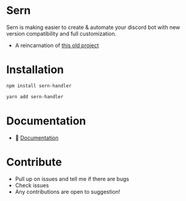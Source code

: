 # Sern

Sern is making easier to create & automate your discord bot with new version compatibility and full customization.

- A reincarnation of [this old project](https://github.com/jacoobes/sern_handler)

# Installation

```sh
npm install sern-handler
```

```sh
yarn add sern-handler
```

# Documentation

- 📑 [Documentation](https://sernhandler.js.org)

# Contribute
- Pull up on issues and tell me if there are bugs 
- Check issues
- Any contributions are open to suggestion!
